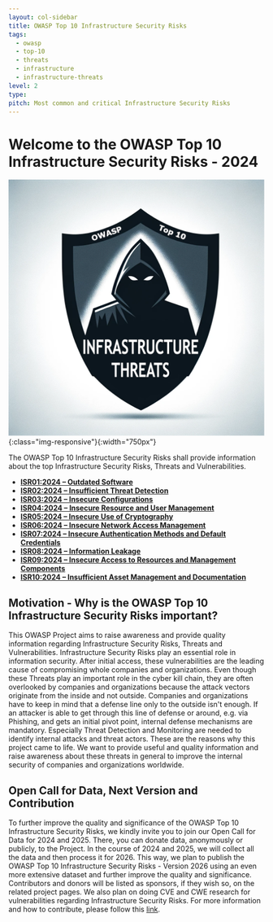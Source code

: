 ```yaml
---
layout: col-sidebar
title: OWASP Top 10 Infrastructure Security Risks
tags:
  - owasp
  - top-10
  - threats
  - infrastructure
  - infrastructure-threats
level: 2
type:
pitch: Most common and critical Infrastructure Security Risks
---
```


# Welcome to the OWASP Top 10 Infrastructure Security Risks - 2024

![OWASP Top 10 Infrastructure Security Risks Logo](./assets/images/logo.png){:class="img-responsive"}{:width="750px"}

The OWASP Top 10 Infrastructure Security Risks shall provide information about the top Infrastructure Security Risks, Threats and Vulnerabilities.

- [**ISR01:2024 – Outdated Software**](./docs/2024/ISR01_2024-Outdated_Software)
- [**ISR02:2024 – Insufficient Threat Detection**](./docs/2024/ISR02_2024-Insufficient_Threat_Detection)
- [**ISR03:2024 – Insecure Configurations**](./docs/2024/ISR03_2024-Insecure_Configurations)
- [**ISR04:2024 – Insecure Resource and User Management**](./docs/2024/ISR04_2024-Insecure_Resource_and_User_Management)
- [**ISR05:2024 – Insecure Use of Cryptography**](./docs/2024/ISR05_2024-Insecure_Use_of_Cryptography)
- [**ISR06:2024 – Insecure Network Access Management**](./docs/2024/ISR06_2024-Insecure_Network_Access_Management)
- [**ISR07:2024 – Insecure Authentication Methods and Default Credentials**](./docs/2024/ISR07_2024-Insecure_Authentication_Methods_and_Default_Credentials)
- [**ISR08:2024 – Information Leakage**](./docs/2024/ISR08_2024-Information_Leakage)
- [**ISR09:2024 – Insecure Access to Resources and Management Components**](./docs/2024/ISR09_2024-Insecure_Access_to_Resources_and_Management_Components)
- [**ISR10:2024 – Insufficient Asset Management and Documentation**](./docs/2024/ISR10_2024-Insufficient_Asset_Management_and_Documentation)

## Motivation - Why is the OWASP Top 10 Infrastructure Security Risks important?

This OWASP Project aims to raise awareness and provide quality information regarding Infrastructure Security Risks, Threats and Vulnerabilities.
Infrastructure Security Risks play an essential role in information security.
After initial access, these vulnerabilities are the leading cause of compromising whole companies and organizations. Even though these Threats play an important role in the cyber kill chain, they are often overlooked by companies and organizations because the attack vectors originate from the inside and not outside.
Companies and organizations have to keep in mind that a defense line only to the outside isn't enough. If an attacker is able to get through this line of defense or around, e.g. via Phishing, and gets an initial pivot point, internal defense mechanisms are mandatory. Especially Threat Detection and Monitoring are needed to identify internal attacks and threat actors.
These are the reasons why this project came to life. We want to provide useful and quality information and raise awareness about these threats in general to improve the internal security of companies and organizations worldwide.

## Open Call for Data, Next Version and Contribution

To further improve the quality and significance of the OWASP Top 10 Infrastructure Security Risks, we kindly invite you to join our Open Call for Data for 2024 and 2025.
There, you can donate data, anonymously or publicly, to the Project. In the course of 2024 and 2025, we will collect all the data and then process it for 2026.
This way, we plan to publish the OWASP Top 10 Infrastructure Security Risks - Version 2026 using an even more extensive dataset and further improve the quality and significance.
Contributors and donors will be listed as sponsors, if they wish so, on the related project pages.
We also plan on doing CVE and CWE research for vulnerabilities regarding Infrastructure Security Risks.
For more information and how to contribute, please follow this [link](./docs/2024/ISR_2024-Open_Call_for_Data).
